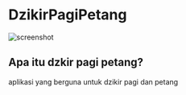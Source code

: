 # DzikirPagiPetang
![screenshot](https://image.winudf.com/v2/image/Y29tLmRyZWFtdHJ1ZS5kb2FwYWdpcGV0YW5nLmR6aWtpcnBhZ2lwZXRhbmdfc2NyZWVuc2hvdHNfOV9mODUzMjI1/screen-9.jpg?fakeurl=1&type=.jpg)
## Apa itu dzkir pagi petang?
aplikasi yang berguna untuk dzikir pagi dan petang
